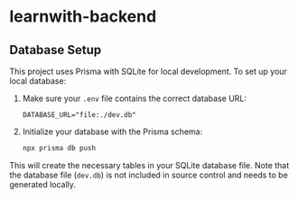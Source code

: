 # learnwith-backend

## Database Setup

This project uses Prisma with SQLite for local development. To set up your local database:

1. Make sure your `.env` file contains the correct database URL:
   ```
   DATABASE_URL="file:./dev.db"
   ```

2. Initialize your database with the Prisma schema:
   ```bash
   npx prisma db push
   ```

This will create the necessary tables in your SQLite database file. Note that the database file (`dev.db`) is not included in source control and needs to be generated locally.
